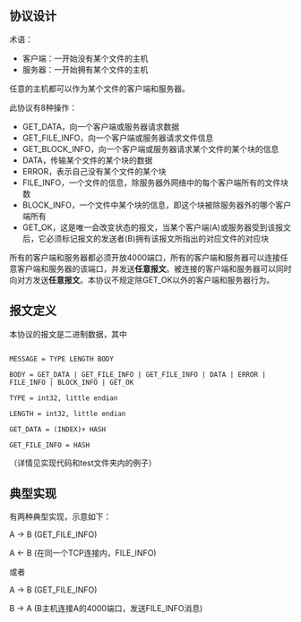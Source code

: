 ## 协议设计

术语：

+ 客户端：一开始没有某个文件的主机
+ 服务器：一开始拥有某个文件的主机

任意的主机都可以作为某个文件的客户端和服务器。

此协议有8种操作：

+ GET_DATA，向一个客户端或服务器请求数据
+ GET_FILE_INFO，向一个客户端或服务器请求文件信息
+ GET_BLOCK_INFO，向一个客户端或服务器请求某个文件的某个块的信息
+ DATA，传输某个文件的某个块的数据
+ ERROR，表示自己没有某个文件的某个块
+ FILE_INFO，一个文件的信息，除服务器外网络中的每个客户端所有的文件块数
+ BLOCK_INFO，一个文件中某个块的信息，即这个块被除服务器外的哪个客户端所有
+ GET_OK，这是唯一会改变状态的报文，当某个客户端(A)或服务器受到该报文后，它必须标记报文的发送者(B)拥有该报文所指出的对应文件的对应块

所有的客户端和服务器都必须开放4000端口，所有的客户端和服务器可以连接任意客户端和服务器的该端口，并发送**任意报文**。被连接的客户端和服务器可以同时向对方发送**任意报文**。本协议不规定除GET_OK以外的客户端和服务器行为。

## 报文定义

本协议的报文是二进制数据，其中

```BNF

MESSAGE = TYPE LENGTH BODY

BODY = GET_DATA | GET_FILE_INFO | GET_FILE_INFO | DATA | ERROR | FILE_INFO | BLOCK_INFO | GET_OK

TYPE = int32, little endian 

LENGTH = int32, little endian

GET_DATA = (INDEX)+ HASH

GET_FILE_INFO = HASH

```

（详情见实现代码和test文件夹内的例子）

## 典型实现

有两种典型实现，示意如下：

A -> B (GET_FILE_INFO)

A <- B (在同一个TCP连接内，FILE_INFO)

或者

A -> B (GET_FILE_INFO)

B -> A (B主机连接A的4000端口，发送FILE_INFO消息)